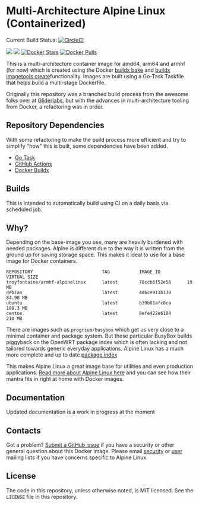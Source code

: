 # Multi-Architecture Alpine Linux (Containerized)

Current Build Status: [![CircleCI](https://circleci.com/gh/troyfontaine/alpinelinux.svg?style=shield)](https://circleci.com/gh/troyfontaine/alpinelinux)  
 
[![](https://images.microbadger.com/badges/image/troyfontaine/alpinelinux.svg)](https://microbadger.com/images/troyfontaine/alpinelinux "Get your own image badge on microbadger.com")
[![](https://images.microbadger.com/badges/version/troyfontaine/alpinelinux.svg)](https://microbadger.com/images/troyfontaine/alpinelinux "Get your own version badge on microbadger.com")
[![Docker Stars](https://img.shields.io/docker/stars/troyfontaine/alpinelinux.svg)]()
[![Docker Pulls](https://img.shields.io/docker/pulls/troyfontaine/alpinelinux.svg)]()

This is a multi-architecture container image for amd64, arm64 and armhf (for now) which is created using the Docker [buildx bake](https://docs.docker.com/engine/reference/commandline/buildx_bake/) and [buildx imagetools create](https://docs.docker.com/engine/reference/commandline/buildx_imagetools_create/)functionality.  Images are built using a Go-Task Taskfile that helps build a multi-stage Dockerfile.

Originally this repository was a branched build process from the awesome folks over at [Gliderlabs][gliderlabs], but with the advances in multi-architecture tooling from Docker, a refactoring was in order.

## Repository Dependencies

With some refactoring to make the build process more efficient and try to simplify "how" this is built, some dependencies have been added.

- [Go Task](https://github.com/go-task/task)
- [GitHub Actions](https://docs.github.com/en/actions)
- [Docker Buildx](https://docs.docker.com/buildx/working-with-buildx/)

## Builds

This is intended to automatically build using CI on a daily basis via scheduled job.

## Why?

Depending on the base-image you use, many are heavily burdened with needed packages.  Alpine is different due to the way it is written from the ground up for saving storage space.  This makes it ideal to use for a base image for Docker containers.

```
REPOSITORY                          TAG           IMAGE ID          VIRTUAL SIZE
troyfontaine/armhf-alpinelinux      latest        78ccb6f52e56      19 MB
debian                              latest        4d6ce913b130      84.98 MB
ubuntu                              latest        b39b81afc8ca      188.3 MB
centos                              latest        8efe422e6104      210 MB
```

There are images such as `progrium/busybox` which get us very close to a minimal container and package system. But these particular BusyBox builds piggyback on the OpenWRT package index which is often lacking and not tailored towards generic everyday applications. Alpine Linux has a much more complete and up to date [package index][alpine-packages]

This makes Alpine Linux a great image base for utilities and even production applications. [Read more about Alpine Linux here][alpine-about] and you can see how their mantra fits in right at home with Docker images.

## Documentation

Updated documentation is a work in progress at the moment

## Contacts

Got a problem? [Submit a GitHub issue][issues] if you have a security or other general question about this Docker image. Please email [security](http://lists.alpinelinux.org/alpine-security/summary.html) or [user](http://lists.alpinelinux.org/alpine-user/summary.html) mailing lists if you have concerns specific to Alpine Linux.

## License

The code in this repository, unless otherwise noted, is MIT licensed. See the `LICENSE` file in this repository.

[alpine-packages]: http://pkgs.alpinelinux.org/
[alpine-about]: https://www.alpinelinux.org/about/
[issues]: https://github.com/troyfontaine/alpinelinux/issues
[alpine]: http://alpinelinux.org/
[hub]: https://hub.docker.com/r/troyfontaine/alpinelinux/
[gliderlabs]: https://github.com/gliderlabs
